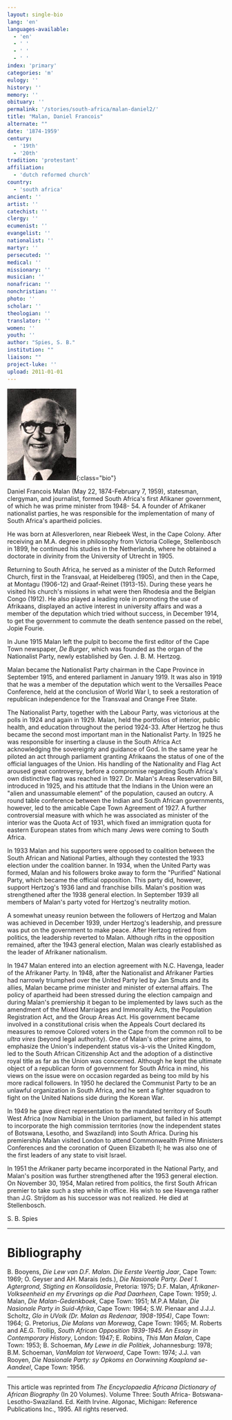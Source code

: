```yaml
---
layout: single-bio
lang: 'en'
languages-available:
  - 'en'
  - ' '
  - ' '
  - ' '
index: 'primary'
categories: 'm'
eulogy: ''
history: ''
memory: ''
obituary: ''
permalink: '/stories/south-africa/malan-daniel2/'
title: "Malan, Daniel Francois"
alternate: ""
date: '1874-1959'
century:
  - '19th'
  - '20th'
tradition: 'protestant'
affiliation:
  - 'dutch reformed church'
country:
  - 'south africa'
ancient: ''
artist: ''
catechist: ''
clergy: ''
ecumenist: ''
evangelist: ''
nationalist: ''
martyr: ''
persecuted: ''
medical: ''
missionary: ''
musician: ''
nonafrican: ''
nonchristian: ''
photo: ''
scholar: ''
theologian: ''
translator: ''
women: ''
youth: ''
author: "Spies, S. B."
institution: ""
liaison: ""
project-luke: ''
upload: 2011-01-01
---
```


![Daniel Malan](/images/bio-pics/southafrica/malan-daniel2/malan_daniel_francois.jpg){:class="bio"}

Daniel Francois Malan (May 22, 1874-February 7, 1959), statesman, clergyman, and journalist, formed South Africa's first Afikaner government, of which he was prime minister from 1948- 54. A founder of Afrikaner nationalist parties, he was responsible for the implementation of many of South Africa's apartheid policies.

He was born at Allesverloren, near Riebeek West, in the Cape Colony. After receiving an M.A. degree in philosophy from Victoria College, Stellenbosch in 1899, he continued his studies in the Netherlands, where he obtained a doctorate in divinity from the University of Utrecht in 1905.

Returning to South Africa, he served as a minister of the Dutch Reformed Church, first in the Transvaal, at Heidelbereg (1905), and then in the Cape, at Montagu (1906-12) and Graaf-Reinet (1913-15). During these years he visited his church's missions in what were then Rhodesia and the Belgian Congo (1912). He also played a leading role in promoting the use of Afrikaans, displayed an active interest in university affairs and was a member of the deputation which tried without success, in December 1914, to get the government to commute the death sentence passed on the rebel, Jopie Fourie.

In June 1915 Malan left the pulpit to become the first editor of the Cape Town newspaper, *De Burger*, which was founded as the organ of the Nationalist Party, newly established by Gen. J. B. M. Hertzog.

Malan became the Nationalist Party chairman in the Cape Province in September 1915, and entered parliament in January 1919. It was also in 1919 that he was a member of the deputation which went to the Versailles Peace Conference, held at the conclusion of World War I, to seek a restoration of republican independence for the Transvaal and Orange Free State.

The Nationalist Party, together with the Labour Party, was victorious at the polls in 1924 and again in 1929. Malan, held the portfolios of interior, public health, and education throughout the period 1924-33. After Hertzog he thus became the second most important man in the Nationalist Party. In 1925 he was responsible for inserting a clause in the South Africa Act acknowledging the sovereignty and guidance of God. In the same year he piloted an act through parliament granting Afrikaans the status of one of the official languages of the Union. His handling of the Nationality and Flag Act aroused great controversy, before a compromise regarding South Africa's own distinctive flag was reached in 1927. Dr. Malan's Areas Reservation Bill, introduced in 1925, and his attitude that the Indians in the Union were an "alien and unassumable element" of the population, caused an outcry. A round table conference between the Indian and South African governments, however, led to the amicable Cape Town Agreement of 1927. A further controversial measure with which he was associated as minister of the interior was the Quota Act of 1931, which fixed an immigration quota for eastern European states from which many Jews were coming to South Africa.

In 1933 Malan and his supporters were opposed to coalition between the South African and National Parties, although they contested the 1933 election under the coalition banner. In 1934, when the United Party was formed, Malan and his followers broke away to form the "Purified" National Party, which became the official opposition. This party did, however, support Hertzog's 1936 land and franchise bills. Malan's position was strengthened after the 1938 general election. In September 1939 all members of Malan's party voted for Hertzog's neutrality motion.

A somewhat uneasy reunion between the followers of Hertzog and Malan was achieved in December 1939, under Hertzog's leadership, and pressure was put on the government to make peace. After Hertzog retired from politics, the leadership reverted to Malan. Although rifts in the opposition remained, after the 1943 general election, Malan was clearly established as the leader of Afrikaner nationalism.

In 1947 Malan entered into an election agreement with N.C. Havenga, leader of the Afrikaner Party. In 1948, after the Nationalist and Afrikaner Parties had narrowly triumphed over the United Party led by Jan Smuts and its allies, Malan became prime minister and minister of external affairs. The policy of apartheid had been stressed during the election campaign and during Malan's premiership it began to be implemented by laws such as the amendment of the Mixed Marriages and Immorality Acts, the Population Registration Act, and the Group Areas Act. His government became involved in a constitutional crisis when the Appeals Court declared its measures to remove Colored voters in the Cape from the common roll to be *ultra vires* (beyond legal authority). One of Malan's other prime aims, to emphasize the Union's independent status vis-à-vis the United Kingdom, led to the South African Citizenship Act and the adoption of a distinctive royal title as far as the Union was concerned. Although he kept the ultimate object of a republican form of government for South Africa in mind, his views on the issue were on occasion regarded as being too mild by his more radical followers. In 1950 he declared the Communist Party to be an unlawful organization in South Africa, and he sent a fighter squadron to fight on the United Nations side during the Korean War.

In 1949 he gave direct representation to the mandated territory of South West Africa (now Namibia) in the Union parliament, but failed in his attempt to incorporate the high commission territories (now the independent states of Botswana, Lesotho, and Swaziland) into South Africa.
During his premiership Malan visited London to attend Commonwealth Prime Ministers Conferences and the coronation of Queen Elizabeth II; he was also one of the first leaders of any state to visit Israel.

In 1951 the Afrikaner party became incorporated in the National Party, and Malan's position was further strengthened after the 1953 general election. On November 30, 1954, Malan retired from politics, the first South African premier to take such a step while in office. His wish to see Havenga rather than J.G. Strijdom as his successor was not realized. He died at Stellenbosch.

S. B. Spies

---

# Bibliography

B. Booyens, *Die Lew van D.F. Malan. Die Eerste Veertig Jaar*, Cape Town: 1969; O. Geyser and AH. Marais (eds.), *Die Nasionale Party. Deel 1. Agtergrond, Stigting en Konsolidasie*, Pretoria: 1975; D.F. Malan, *Afrikaner-Volkseenheid en my Ervarings op die Pad Daarheen*, Cape Town: 1959; J. Malan, *Die Malan-Gedenkboek*, Cape Town: 1951; M.P.A Malan, *Die Nasionale Party in Suid-Afrika*, Cape Town: 1964; S.W. Pienaar and J.J.J. Scholtz, *Glo in UVolk (Dr. Malan as Redenaar, 1908-1954)*, Cape Town: 1964; G. Pretorius, *Die Malans van Morewag*, Cape Town: 1965; M. Roberts and AE.G. Trollip, *South African Opposition 1939-1945. An Essay in Contemporary History*, London: 1947; E. Robins, *This Man Malan*, Cape Town: 1953; B. Schoeman, *My Lewe in die Politiek*, Johannesburg: 1978; B.M. Schoeman, *VanMalan tot Verwoerd*, Cape Town: 1974; J.J. van Rooyen, *Die Nasionale Party: sy Opkoms en Oorwinning Kaapland se-Aandeel*, Cape Town: 1956.

---

This article was reprinted from *The Encyclopaedia Africana Dictionary of African Biography* (In 20 Volumes). Volume Three: South Africa- Botswana-Lesotho-Swaziland. Ed. Keith Irvine. Algonac, Michigan: Reference Publications Inc., 1995.  All rights reserved.
